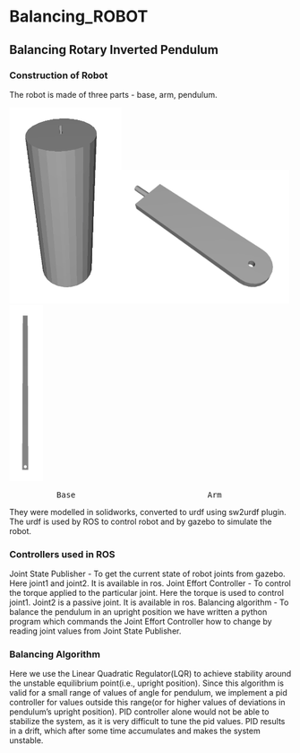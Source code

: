 # Balancing_ROBOT

## Balancing Rotary Inverted Pendulum

### Construction of Robot

The robot is made of three parts - base, arm, pendulum.

<img src="Images/base.png" width="200"/><img src="Images/arm.png" width="300"/><img src="Images/pendulum.png" width = "60"/>

<pre>          Base                            Arm 	                 Pendulum</pre>

They were modelled in solidworks, converted to urdf using sw2urdf plugin. The urdf is used by ROS to control robot and by  gazebo to simulate the robot.

### Controllers used in ROS

Joint State Publisher - To get the current state of robot joints from gazebo. Here joint1 and joint2. It is available in ros.
Joint Effort Controller - To control the torque applied to the particular joint. Here the torque is used to control joint1. Joint2 is a passive joint. It is available in ros.
Balancing algorithm - To balance the pendulum in an upright position we have written a python program which commands the Joint Effort Controller how to change by reading joint values from Joint State Publisher.

### Balancing Algorithm

Here we use the Linear Quadratic Regulator(LQR) to achieve stability around the unstable equilibrium point(i.e., upright position). Since this algorithm is valid for a small range of values of angle for pendulum, we implement a pid controller for values outside this range(or for higher values of deviations in pendulum’s upright position). PID controller alone would not be able to stabilize the system, as it is very difficult to tune the pid values. PID results in a drift, which after some time accumulates and makes the system unstable. 
